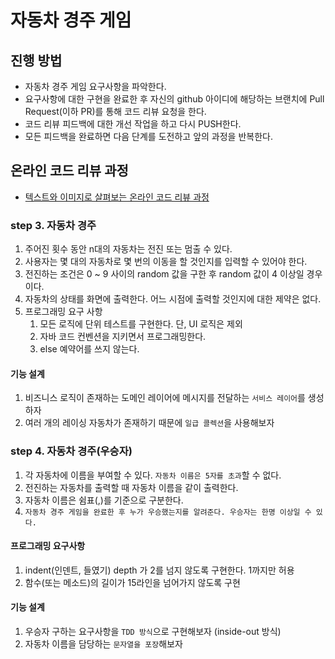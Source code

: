 # 자동차 경주 게임
## 진행 방법
* 자동차 경주 게임 요구사항을 파악한다.
* 요구사항에 대한 구현을 완료한 후 자신의 github 아이디에 해당하는 브랜치에 Pull Request(이하 PR)를 통해 코드 리뷰 요청을 한다.
* 코드 리뷰 피드백에 대한 개선 작업을 하고 다시 PUSH한다.
* 모든 피드백을 완료하면 다음 단계를 도전하고 앞의 과정을 반복한다.

## 온라인 코드 리뷰 과정
* [텍스트와 이미지로 살펴보는 온라인 코드 리뷰 과정](https://github.com/next-step/nextstep-docs/tree/master/codereview)

### step 3. 자동차 경주
1. 주어진 횟수 동안 n대의 자동차는 전진 또는 멈출 수 있다.
2. 사용자는 몇 대의 자동차로 몇 번의 이동을 할 것인지를 입력할 수 있어야 한다.
3. 전진하는 조건은 0 ~ 9 사이의 random 값을 구한 후 random 값이 4 이상일 경우이다.
4. 자동차의 상태를 화면에 출력한다. 어느 시점에 출력할 것인지에 대한 제약은 없다.
5. 프로그래밍 요구 사항
   1. 모든 로직에 단위 테스트를 구현한다. 단, UI 로직은 제외
   2. 자바 코드 컨벤션을 지키면서 프로그래밍한다.
   3. else 예약어를 쓰지 않는다.

#### 기능 설계
1. 비즈니스 로직이 존재하는 도메인 레이어에 메시지를 전달하는 `서비스 레이어`를 생성하자
2. 여러 개의 레이싱 자동차가 존재하기 때문에 `일급 콜렉션`을 사용해보자

### step 4. 자동차 경주(우승자)
1. 각 자동차에 이름을 부여할 수 있다. `자동차 이름은 5자를 초과`할 수 없다.
2. 전진하는 자동차를 출력할 때 자동차 이름을 같이 출력한다.
3. 자동차 이름은 쉼표(,)를 기준으로 구분한다.
4. `자동차 경주 게임을 완료한 후 누가 우승했는지를 알려준다. 우승자는 한명 이상일 수 있다.`

#### 프로그래밍 요구사항
1. indent(인덴트, 들였기) depth 가 2를 넘지 않도록 구현한다. 1까지만 허용
2. 함수(또는 메소드)의 길이가 15라인을 넘어가지 않도록 구현

#### 기능 설계
1. 우승자 구하는 요구사항을 `TDD 방식`으로 구현해보자 (inside-out 방식)
2. 자동차 이름을 담당하는 `문자열을 포장`해보자